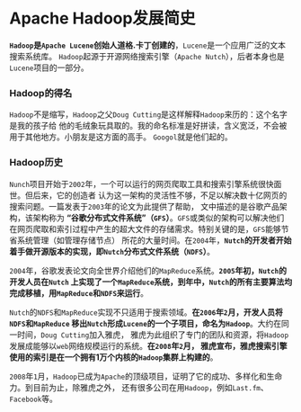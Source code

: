Apache Hadoop发展简史
============================================================================
**`Hadoop`是`Apache Lucene`创始人道格.卡丁创建的**，`Lucene`是一个应用广泛的文本搜索系统库。
`Hadoop`起源于开源网络搜索引擎（`Apache Nutch`），后者本身也是`Lucene`项目的一部分。

### Hadoop的得名
`Hadoop`不是缩写，`Hadoop`之父`Doug Cutting`是这样解释`Hadoop`来历的：这个名字是我的孩子给
他的毛绒象玩具取的。我的命名标准是好拼读，含义宽泛，不会被用于其他地方。小朋友是这方面的高手。
`Googol`就是他们起的。

### Hadoop历史
`Nunch`项目开始于`2002`年，一个可以运行的网页爬取工具和搜索引擎系统很快面世。但后来，它的创造者
认为这一架构的灵活性不够，不足以解决数十亿网页的搜索问题。一篇发表于`2003`年的论文为此提供了帮助，
文中描述的是谷歌产品架构，该架构称为 **“谷歌分布式文件系统”（`GFS`）**。`GFS`或类似的架构可以解决他们
在网页爬取和索引过程中产生的超大文件的存储需求。特别关键的是，`GFS`能够节省系统管理（如管理存储节点）
所花的大量时间。在`2004`年，**`Nutch`的开发者开始着手做开源版本的实现，即`Nutch`分布式文件系统（`NDFS`）**。

`2004`年，谷歌发表论文向全世界介绍他们的`MapReduce`系统。**`2005`年初，`Nutch`的开发人员在`Nutch`
上实现了一个`MapReduce`系统，到年中，`Nutch`的所有主要算法均完成移植，用`MapReduce`和`NDFS`来运行**。

`Nutch`的`NDFS`和`MapReduce`实现不只适用于搜索领域。**在`2006`年`2`月，开发人员将`NDFS`和`MapReduce`
移出`Nutch`形成`Lucene`的一个子项目，命名为`Hadoop`**。大约在同一时间，`Doug Cutting`加入雅虎，
雅虎为此组织了专门的团队和资源，将`Hadoop`发展成能够以`web`网络规模运行的系统。**在`2008`年`2`月，
雅虎宣布，雅虎搜索引擎使用的索引是在一个拥有1万个内核的`Hadoop`集群上构建的**。

`2008`年`1`月，`Hadoop`已成为`Apache`的顶级项目，证明了它的成功、多样化和生命力。到目前为止，除雅虎之外，
还有很多公司在用`Hadoop`，例如`Last.fm`、`Facebook`等。

